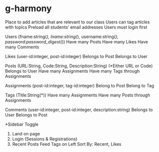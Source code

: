 # g-harmony

Place to add articles that are relevant to our class
Users can tag articles with topics
Preload all students’ email addresses
Users must login first

Users (fname:string(*), lname:string(*), username:string(*), password:password_digest(*))
Have many Posts
Have many Likes
Have many Comments

Likes (user-id:integer, post-id:integer)
Belongs to Post
Belongs to User

Posts (URL:String, Code:String, Description:String) (*Either URL or Code)
Belongs to User
Have many Assignments
Have many Tags through Assignments

Assignments (post-id:integer, tag-id:integer)
Belong to Post
Belong to Tag

Tags (Title:String(*))
Have many Assignments
Have many Posts through Assignments

Comments (user-id:integer, post-id:integer, description:string)
Belongs to User
Belongs to Post

*Sidebar Toggle

1. Land on page
2. Login (Sessions & Registrations)
3. Recent Posts Feed
Tags on Left
Sort By: Recent, Likes
